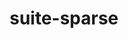 ---
title: "suite-sparse"
layout: cache
categories: [package, develop-2024-05-26]
meta: {"versions": ["5.10.1", "7.2.1", "7.3.1"], "compilers": ["gcc@=11.4.0", "gcc@=9.4.0", "oneapi@=2024.0.0"], "oss": ["ubuntu20.04", "ubuntu22.04"], "platforms": ["linux"], "targets": ["neoverse_v1", "neoverse_v2", "ppc64le", "x86_64_v3"], "stacks": ["e4s", "e4s-neoverse-v2", "e4s-neoverse_v1", "e4s-oneapi", "e4s-power", "root", "tutorial"], "num_specs": 8, "num_specs_by_stack": {"root": 8, "e4s-power": 1, "e4s-neoverse_v1": 1, "e4s-neoverse-v2": 1, "e4s": 3, "tutorial": 1, "e4s-oneapi": 1}}
spec_details: [{"hash": "baiwo4hg2wjoufemjoqbcbhhia3oootd", "compiler": "gcc@=9.4.0", "versions": ["7.3.1"], "os": "ubuntu20.04", "platform": "linux", "target": "ppc64le", "variants": ["build_system=generic", "~cuda", "~graphblas", "~openmp", "+pic"], "stacks": ["root", "e4s-power"], "size": "-", "tarball": "https://binaries.spack.io/releases/develop-2024-05-26/build_cache/linux-ubuntu20.04-ppc64le/gcc-9.4.0/suite-sparse-7.3.1/linux-ubuntu20.04-ppc64le-gcc-9.4.0-suite-sparse-7.3.1-baiwo4hg2wjoufemjoqbcbhhia3oootd.spack"}, {"hash": "7opnstwz3xnn4nmfvnwa7g2ibbg536px", "compiler": "gcc@=11.4.0", "versions": ["7.3.1"], "os": "ubuntu22.04", "platform": "linux", "target": "neoverse_v1", "variants": ["build_system=generic", "~cuda", "~graphblas", "~openmp", "+pic"], "stacks": ["root", "e4s-neoverse_v1"], "size": "-", "tarball": "https://binaries.spack.io/releases/develop-2024-05-26/build_cache/linux-ubuntu22.04-neoverse_v1/gcc-11.4.0/suite-sparse-7.3.1/linux-ubuntu22.04-neoverse_v1-gcc-11.4.0-suite-sparse-7.3.1-7opnstwz3xnn4nmfvnwa7g2ibbg536px.spack"}, {"hash": "zptb4vdusbvnn6f76j7l2ujrsccakfoo", "compiler": "gcc@=11.4.0", "versions": ["7.3.1"], "os": "ubuntu22.04", "platform": "linux", "target": "neoverse_v2", "variants": ["build_system=generic", "~cuda", "~graphblas", "~openmp", "+pic"], "stacks": ["e4s-neoverse-v2", "root"], "size": "-", "tarball": "https://binaries.spack.io/releases/develop-2024-05-26/build_cache/linux-ubuntu22.04-neoverse_v2/gcc-11.4.0/suite-sparse-7.3.1/linux-ubuntu22.04-neoverse_v2-gcc-11.4.0-suite-sparse-7.3.1-zptb4vdusbvnn6f76j7l2ujrsccakfoo.spack"}, {"hash": "kq2aia3a7gooowjzuw7tn5jc3ind6frf", "compiler": "gcc@=11.4.0", "versions": ["7.3.1"], "os": "ubuntu22.04", "platform": "linux", "target": "x86_64_v3", "variants": ["build_system=generic", "~cuda", "~graphblas", "~openmp", "+pic"], "stacks": ["root", "e4s"], "size": "-", "tarball": "https://binaries.spack.io/releases/develop-2024-05-26/build_cache/linux-ubuntu22.04-x86_64_v3/gcc-11.4.0/suite-sparse-7.3.1/linux-ubuntu22.04-x86_64_v3-gcc-11.4.0-suite-sparse-7.3.1-kq2aia3a7gooowjzuw7tn5jc3ind6frf.spack"}, {"hash": "dob64xjs54orl4tko5jj5qfb2kuynvte", "compiler": "gcc@=11.4.0", "versions": ["7.2.1"], "os": "ubuntu22.04", "platform": "linux", "target": "x86_64_v3", "variants": ["build_system=generic", "~cuda", "~graphblas", "~openmp", "+pic"], "stacks": ["root", "e4s"], "size": "-", "tarball": "https://binaries.spack.io/releases/develop-2024-05-26/build_cache/linux-ubuntu22.04-x86_64_v3/gcc-11.4.0/suite-sparse-7.2.1/linux-ubuntu22.04-x86_64_v3-gcc-11.4.0-suite-sparse-7.2.1-dob64xjs54orl4tko5jj5qfb2kuynvte.spack"}, {"hash": "2hi7vwzfdf2yfkjwrxb4g3eld2rjaxug", "compiler": "gcc@=11.4.0", "versions": ["5.10.1"], "os": "ubuntu22.04", "platform": "linux", "target": "x86_64_v3", "variants": ["build_system=generic", "~cuda", "~graphblas", "~openmp", "+pic", "~tbb"], "stacks": ["root", "tutorial"], "size": "-", "tarball": "https://binaries.spack.io/releases/develop-2024-05-26/build_cache/linux-ubuntu22.04-x86_64_v3/gcc-11.4.0/suite-sparse-5.10.1/linux-ubuntu22.04-x86_64_v3-gcc-11.4.0-suite-sparse-5.10.1-2hi7vwzfdf2yfkjwrxb4g3eld2rjaxug.spack"}, {"hash": "byrkny3ofthzyq4s2d63llv4dny5oxlq", "compiler": "gcc@=11.4.0", "versions": ["7.3.1"], "os": "ubuntu22.04", "platform": "linux", "target": "x86_64_v3", "variants": ["build_system=generic", "~cuda", "~graphblas", "~openmp", "+pic"], "stacks": ["root", "e4s"], "size": "-", "tarball": "https://binaries.spack.io/releases/develop-2024-05-26/build_cache/linux-ubuntu22.04-x86_64_v3/gcc-11.4.0/suite-sparse-7.3.1/linux-ubuntu22.04-x86_64_v3-gcc-11.4.0-suite-sparse-7.3.1-byrkny3ofthzyq4s2d63llv4dny5oxlq.spack"}, {"hash": "shfjox5r6dkk5t6ruk5gibeva3rfptc3", "compiler": "oneapi@=2024.0.0", "versions": ["7.3.1"], "os": "ubuntu22.04", "platform": "linux", "target": "x86_64_v3", "variants": ["build_system=generic", "~cuda", "~graphblas", "~openmp", "+pic"], "stacks": ["root", "e4s-oneapi"], "size": "-", "tarball": "https://binaries.spack.io/releases/develop-2024-05-26/build_cache/linux-ubuntu22.04-x86_64_v3/oneapi-2024.0.0/suite-sparse-7.3.1/linux-ubuntu22.04-x86_64_v3-oneapi-2024.0.0-suite-sparse-7.3.1-shfjox5r6dkk5t6ruk5gibeva3rfptc3.spack"}]
---
